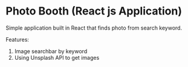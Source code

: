 # Photo Booth (React js Application)


Simple application built in React that finds photo from search keyword.

Features:

1.  Image searchbar by keyword
2.  Using Unsplash API to get images

